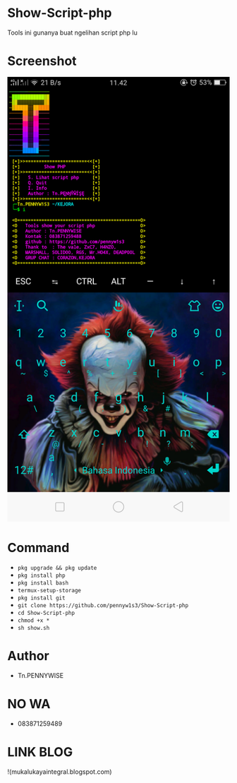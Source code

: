 # Show-Script-php
Tools ini gunanya buat ngelihan script php lu
# Screenshot
![1](https://github.com/pennyw1s3/Show-Script-php/blob/master/show.png)
# Command
* `pkg upgrade && pkg update`
* `pkg install php`
* `pkg install bash`
* `termux-setup-storage`
* `pkg install git`
* `git clone https://github.com/pennyw1s3/Show-Script-php`
* `cd Show-Script-php`
* `chmod +x *`
* `sh show.sh`
# Author
* Tn.PENNYWISE
# NO WA
* 083871259489
# LINK BLOG
!(mukalukayaintegral.blogspot.com)
